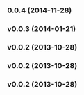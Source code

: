 <a name="0.0.4"></a>
### 0.0.4 (2014-11-28)


<a name="v0.0.3"></a>
### v0.0.3 (2014-01-21)

<a name="v0.0.2"></a>
### v0.0.2 (2013-10-28)

<a name="v0.0.2"></a>
### v0.0.2 (2013-10-28)

<a name="v0.0.2"></a>
### v0.0.2 (2013-10-28)

